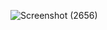 ![Screenshot (2656)](https://github.com/CODEMHAMMER/Excel1-Data-Cleaning/assets/95966718/c7b74881-5f0e-48cf-a0fc-8c2e351fa1cf)
